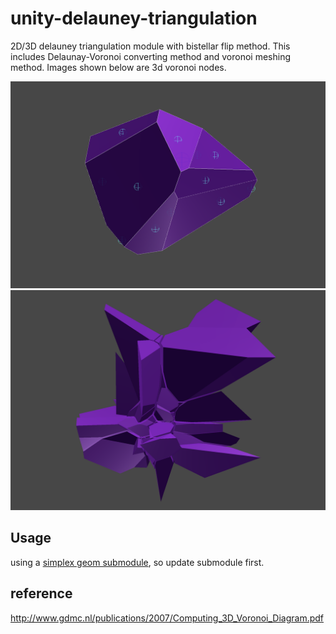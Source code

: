 # unity-delauney-triangulation
2D/3D delauney triangulation module with bistellar flip method.
This includes Delaunay-Voronoi converting method and voronoi meshing method. Images shown below are 3d voronoi nodes.

![img](Imgs/voronoi3d.png)
![img](Imgs/voronoi3d_2.png)

## Usage

using a [simplex geom submodule](https://github.com/komietty/unity-simplex-geometry), so update submodule first.

## reference

http://www.gdmc.nl/publications/2007/Computing_3D_Voronoi_Diagram.pdf
